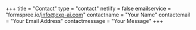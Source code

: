 +++
title = "Contact"
type = "contact"
netlify = false
emailservice = "formspree.io/info@exp-ai.com"
contactname = "Your Name"
contactemail = "Your Email Address"
contactmessage = "Your Message"
+++
